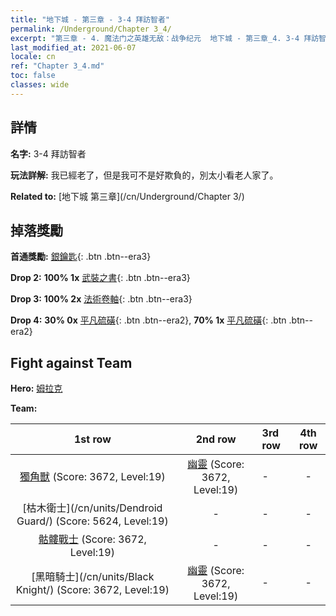 ```yaml
---
title: "地下城 - 第三章 - 3-4 拜訪智者"
permalink: /Underground/Chapter 3_4/
excerpt: "第三章 - 4. 魔法门之英雄无敌：战争纪元  地下城 - 第三章_4. 3-4 拜訪智者"
last_modified_at: 2021-06-07
locale: cn
ref: "Chapter 3_4.md"
toc: false
classes: wide
---
```


## 詳情

 **名字:** 3-4 拜訪智者

 **玩法詳解:**       我已經老了，但是我可不是好欺負的，別太小看老人家了。

 **Related to:** [地下城 第三章](/cn/Underground/Chapter 3/)

## 掉落獎勵

 **首通獎勵:** [銀鑰匙](/cn/Items/con_693/){: .btn .btn--era3}

 **Drop 2:** **100% 1x** [武裝之書](/cn/Items/mat_18/){: .btn .btn--era3}

 **Drop 3:** **100% 2x** [法術卷軸](/cn/Items/con_694/){: .btn .btn--era3}

 **Drop 4:** **30% 0x** [平凡硫磺](/cn/Items/mat_9/){: .btn .btn--era2}, **70% 1x** [平凡硫磺](/cn/Items/mat_9/){: .btn .btn--era2}


## Fight against Team
 **Hero:** [姆拉克](/cn/heroes/Mullich/)

 **Team:**


  | 1st row | 2nd row | 3rd row | 4th row |
  |:----:|:----:|:----|:----:|
  | [獨角獸](/cn/units/Unicorn/) (Score: 3672, Level:19)  | [幽靈](/cn/units/Wight/) (Score: 3672, Level:19)  | - | - |
  | [枯木衛士](/cn/units/Dendroid Guard/) (Score: 5624, Level:19)  | - | - | - |
  | [骷髏戰士](/cn/units/Skeleton/) (Score: 3672, Level:19)  | - | - | - |
  | [黑暗騎士](/cn/units/Black Knight/) (Score: 3672, Level:19)  | [幽靈](/cn/units/Wight/) (Score: 3672, Level:19)  | - | - |


